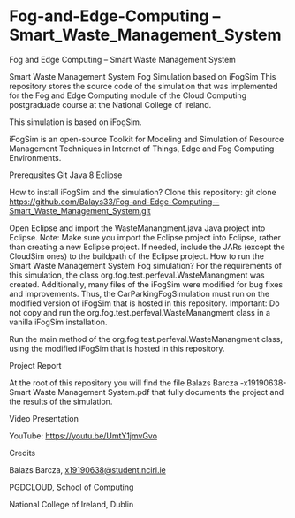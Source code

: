 # Fog-and-Edge-Computing –Smart_Waste_Management_System
 Fog and Edge Computing  – Smart Waste Management System
 
Smart Waste Management System Fog Simulation based on iFogSim
This repository stores the source code of the simulation that was implemented for the Fog and Edge Computing module of the Cloud Computing postgraduade course at the National College of Ireland.

This simulation is based on iFogSim.

iFogSim is an open-source Toolkit for Modeling and Simulation of Resource Management Techniques in Internet of Things, Edge and Fog Computing Environments.

Prerequsites
Git
Java 8
Eclipse

How to install iFogSim and the simulation?
Clone this repository:
git clone https://github.com/Balays33/Fog-and-Edge-Computing--Smart_Waste_Management_System.git

Open Eclipse and import the WasteManangment.java Java project into Eclipse. Note: Make sure you import the Eclipse project into Eclipse, rather than creating a new Eclipse project.
If needed, include the JARs (except the CloudSim ones) to the buildpath of the Eclipse project.
How to run the Smart Waste Management System Fog simulation?
For the requirements of this simulation, the class org.fog.test.perfeval.WasteManangment was created. Additionally, many files of the iFogSim were modified for bug fixes and improvements. Thus, the CarParkingFogSimulation must run on the modified version of iFogSim that is hosted in this repository. Important: Do not copy and run the org.fog.test.perfeval.WasteManangment class in a vanilla iFogSim installation.

Run the main method of the org.fog.test.perfeval.WasteManangment class, using the modified iFogSim that is hosted in this repository.

Project Report

At the root of this repository you will find the file Balazs Barcza -x19190638-Smart Waste Management System.pdf that fully documents the project and the results of the simulation.

Video Presentation

YouTube:  https://youtu.be/UmtY1jmvGvo

Credits

Balazs Barcza, x19190638@student.ncirl.ie

PGDCLOUD, School of Computing

National College of Ireland, Dublin
